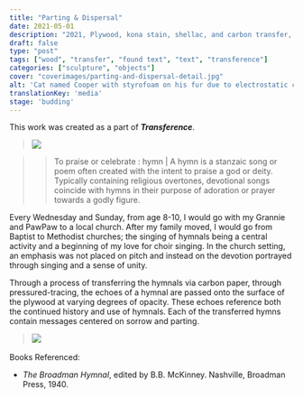 ```yaml
---
title: "Parting & Dispersal"
date: 2021-05-01
description: "2021, Plywood, kona stain, shellac, and carbon transfer, 4 x 4 x 4 in"
draft: false
type: "post"
tags: ["wood", "transfer", "found text", "text", "transference"]
categories: ["sculpture", "objects"]
cover: "coverimages/parting-and-dispersal-detail.jpg"
alt: 'Cat named Cooper with styrofoam on his fur due to electrostatic charge.'
translationKey: 'media'
stage: 'budding'
---
```


This work was created as a part of ***Transference***.

><img src='../images/partinganddispersal_install1.jpg'></img>

>> To praise or celebrate : hymn | A hymn is a stanzaic song or poem often created with the intent to praise a god or deity. Typically containing religious overtones, devotional songs coincide with hymns in their purpose of adoration or prayer towards a godly figure.

Every Wednesday and Sunday, from age 8-10, I would go with my Grannie and PawPaw to a local church. After my family moved, I would go from Baptist to Methodist churches; the singing of hymnals being a central activity and a beginning of my love for choir singing. In the church setting, an emphasis was not placed on pitch and instead on the devotion portrayed through singing and a sense of unity.

Through a process of transferring the hymnals via carbon paper, through pressured-tracing, the echoes of a hymnal are passed onto the surface of the plywood at varying degrees of opacity. These echoes reference both the continued history and use of hymnals. Each of the transferred hymns contain messages centered on sorrow and parting.

><img src='../images/parting-and-dispersal.jpg'></img>
​

Books Referenced:
- *The Broadman Hymnal*, edited by B.B. McKinney. Nashville, Broadman Press, 1940.
